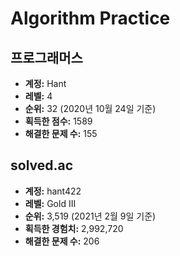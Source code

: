 # Algorithm Practice

## 프로그래머스

- **계정:** Hant
- **레벨:** 4
- **순위:** 32 (2020년 10월 24일 기준)
- **획득한 점수:** 1589
- **해결한 문제 수:** 155

## solved.ac

- **계정:** hant422
- **레벨:** Gold III
- **순위:** 3,519 (2021년 2월 9일 기준)
- **획득한 경험치:** 2,992,720
- **해결한 문제 수:** 206
